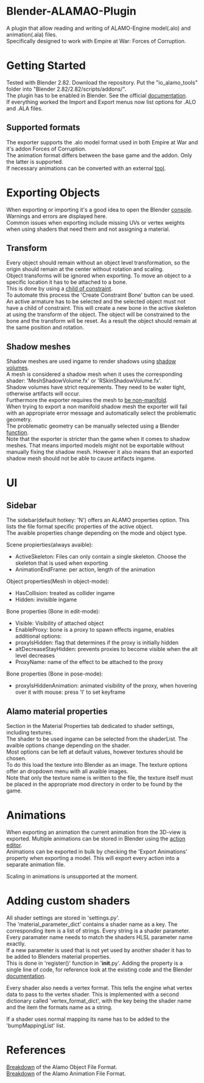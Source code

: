 # Blender-ALAMAO-Plugin

A plugin that allow reading and writing of ALAMO-Engine model(.alo) and animation(.ala) files.  
Specifically designed to work with Empire at War: Forces of Corruption.

# Getting Started 

Tested with Blender 2.82. Download the repository. Put the "io_alamo_tools" folder into "Blender 2.82/2.82/scripts/addons/".  
The plugin has to be enabled in Blender. See the official [documentation](https://docs.blender.org/manual/en/latest/editors/preferences/addons.html).  
If everything worked the Import and Export menus now list options for .ALO and .ALA files.  

## Supported formats 

The exporter supports the .alo model format used in both Empire at War and it's addon Forces of Corruption.  
The animation format differs between the base game and the addon. Only the latter is supported.  
If necessary animations can be converted with an external [tool](https://modtools.petrolution.net/tools/AnimationConverter).

# Exporting Objects 

When exporting or importing it's a good idea to open the Blender [console](https://docs.blender.org/manual/en/latest/advanced/command_line/introduction.html). 
Warnings and errors are displayed here.   
Common issues when exporting include missing UVs or vertex weights when using shaders that need them and not assigning a material.  

## Transform

Every object should remain without an object level transformation, so the origin should remain at the center without rotation
and scaling.  
Object transforms will be ignored when exporting. To move an object to a specific location it has to be attached to a bone.  
This is done by using a [child of constraint](https://docs.blender.org/manual/en/latest/animation/constraints/relationship/child_of.html).  
To automate this process the 'Create Constraint Bone' button can be used. An active armature has to be selected and the selected 
object must not have a child of constraint. This will create a new bone in the active skeleton at using the transform of the object. The object will be constrained to the bone and the transform will be reset. As a result the object should remain at the same position and rotation. 

## Shadow meshes

Shadow meshes are used ingame to render shadows using [shadow volumes](https://en.wikipedia.org/wiki/Shadow_volume).  
A mesh is considered a shadow mesh when it uses the corresponding shader: 'MeshShadowVolume.fx' or 'RSkinShadowVolume.fx'.  
Shadow volumes have strict requirements. They need to be water tight, otherwise artifacts will occur.  
Furthermore the exporter requires the mesh to 
[be non-manifold](https://docs.blender.org/manual/en/latest/glossary/index.html#term-non-manifold).  
When trying to export a non manifold shadow mesh the exporter will fail 
with an appropriate error message and automatically select the problematic geometry.  
The problematic geometry can be manually selected using a Blender 
[function](https://docs.blender.org/manual/en/latest/modeling/meshes/selecting.html#select-all-by-trait).  
Note that the exporter is stricter than the game when it comes to shadow meshes. 
That means imported models might not be exportable without manually fixing the shadow mesh. 
However it also means that an exported shadow mesh should not be able to cause artifacts ingame.  

# UI

## Sidebar

The sidebar(default hotkey: 'N') offers an ALAMO properties option. 
This lists the file format specific properties of the active object.  
The avaible properties change depending on the mode and object type.

Scene propierties(always avaible): 
 - ActiveSkeleton: Files can only contain a single skeleton. Choose the skeleton that is used when exporting
 - AnimationEndFrame: per action, length of the animation

Object properties(Mesh in object-mode): 
 - HasCollision: treated as collider ingame
 - Hidden: invisible ingame
 
Bone properties (Bone in edit-mode): 
 - Visible: Visibility of attached object
 - EnableProxy: bone is a proxy to spawn effects ingame, enables additional options: 
 - proxyIsHidden: flag that determines if the proxy is initially hidden
 - altDecreaseStayHidden: prevents proxies to become visible when the alt level decreases
 - ProxyName: name of the effect to be attached to the proxy
 
 Bone properties (Bone in pose-mode):
  - proxyIsHiddenAnimation: animated visibility of the proxy, when hovering over it with mouse: press 'I' to set keyframe 
 
 ## Alamo material properties

Section in the Material Properties tab dedicated to shader settings, including textures.  
The shader to be used ingame can be selected from the shaderList. The avaible options change depending on the shader.  
Most options can be left at default values, however textures should be chosen.  
To do this load the texture into Blender as an image. The texture options offer an dropdown menu with all avaible images.  
Note that only the texture name is written to the file, the texture itself must be placed in the appropriate 
mod directory in order to be found by the game.  

# Animations 

When exporting an animation the current animation from the 3D-view is exported. 
Multiple animations can be stored in Blender using the [action editor](https://docs.blender.org/manual/en/latest/editors/dope_sheet/action.html).  
Animations can be exported in bulk by checking the 'Export Animations' property when exporting a model. This will export every 
action into a separate animation file.  

Scaling in animations is unsupported at the moment. 

# Adding custom shaders 

All shader settings are stored in 'settings.py'.  
The 'material_parameter_dict' contains a shader name as a key. The corresponding item is a list of strings. 
Every string is a shader parameter. Every paramater name needs to match the shaders HLSL parameter name exactly.  
If a new parameter is used that is not yet used by another shader it has to be added to Blenders material properties.  
This is done in 'register()' function in '__init__.py'. Adding the property is a single line of code, for reference look at the 
existing code and the Blender [documentation](https://docs.blender.org/api/current/bpy.props.html). 

Every shader also needs a vertex format. This tells the engine what vertex data to pass to the vertex shader. 
This is implemented with a second dictionary called 'vertex_format_dict', with the key being the shader name and the item the formats name as a string.  

If a shader uses normal mapping its name has to be added to the 'bumpMappingList' list.  

# References 

[Breakdown](https://modtools.petrolution.net/docs/AlaFileFormat) of the Alamo Object File Format.  
[Breakdown](https://modtools.petrolution.net/docs/AloFileFormat) of the Alamo Animation File Format.
